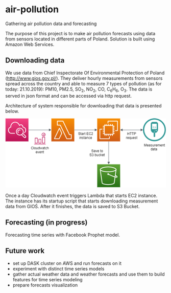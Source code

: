 # air-pollution
Gathering air pollution data and forecasting

The purpose of this project is to make air pollution forecasts using data from sensors located in different parts of Poland. Solution is built using Amazon Web Services.


## Downloading data
We use data from Chief Inspectorate Of Environmental Protection of Poland (http://www.gios.gov.pl/). They deliver hourly measurements from sensors spread across the country and able to measure 7 types of pollution (as for today: 21.10.2019): PM10, PM2.5, SO<sub>2</sub>, NO<sub>2</sub>, CO, C<sub>6</sub>H<sub>6</sub>, O<sub>3</sub>. The data is served in json format and can be accessed via http request.

Architecture of system responsible for downloading that data is presented below.

<p align="center">
  <img src="https://github.com/rafgonsi/air-pollution/blob/master/figures/downloading_architecture.png" />
</p>

Once a day Cloudwatch event triggers Lambda that starts EC2 instance. The instance has its startup script that starts downloading measurement data from GIOŚ. After it finishes, the data is saved to S3 Bucket.

## Forecasting (in progress)
Forecasting time series with Facebook Prophet model.

## Future work
- set up DASK cluster on AWS and run forecasts on it
- experiment with distinct time series models
- gather actual weather data and weather forecasts and use them to build features for time series modeling
- prepare forecasts visualization
